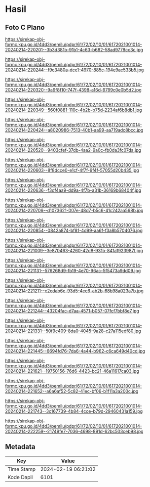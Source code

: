 # Hasil

## Foto C Plano

https://sirekap-obj-formc.kpu.go.id/4dd3/pemilu/pdpr/61/72/02/10/01/6172021001014-20240214-220201--3b3d381b-91b1-4c63-b682-58ad9778cc3c.jpg

https://sirekap-obj-formc.kpu.go.id/4dd3/pemilu/pdpr/61/72/02/10/01/6172021001014-20240214-220244--f9c3480a-dce1-4970-885c-194e9ac533b5.jpg

https://sirekap-obj-formc.kpu.go.id/4dd3/pemilu/pdpr/61/72/02/10/01/6172021001014-20240214-220320--9a9f8f10-747f-4398-a16d-9799c0e0b5d2.jpg

https://sirekap-obj-formc.kpu.go.id/4dd3/pemilu/pdpr/61/72/02/10/01/6172021001014-20240214-220349--560f0881-110c-4b2b-b75d-2234af6b8db1.jpg

https://sirekap-obj-formc.kpu.go.id/4dd3/pemilu/pdpr/61/72/02/10/01/6172021001014-20240214-220424--a8020986-7513-40b1-aa99-aa719adc8bcc.jpg

https://sirekap-obj-formc.kpu.go.id/4dd3/pemilu/pdpr/61/72/02/10/01/6172021001014-20240214-220520--9403cfef-37db-4aa2-9a0c-fb0da3fc07da.jpg

https://sirekap-obj-formc.kpu.go.id/4dd3/pemilu/pdpr/61/72/02/10/01/6172021001014-20240214-220603--8f8dcce0-e1cf-4f7f-9f4f-57055d20b435.jpg

https://sirekap-obj-formc.kpu.go.id/4dd3/pemilu/pdpr/61/72/02/10/01/6172021001014-20240214-220636--f3df4aa9-dd9a-4f7b-a31b-36169b68404f.jpg

https://sirekap-obj-formc.kpu.go.id/4dd3/pemilu/pdpr/61/72/02/10/01/6172021001014-20240214-220706--d1073621-007e-48d7-b5c6-41c242aa568b.jpg

https://sirekap-obj-formc.kpu.go.id/4dd3/pemilu/pdpr/61/72/02/10/01/6172021001014-20240214-220854--0842a874-bf81-4d99-aa6f-f3a8b5704076.jpg

https://sirekap-obj-formc.kpu.go.id/4dd3/pemilu/pdpr/61/72/02/10/01/6172021001014-20240214-221009--3e870463-4260-42d8-931b-841a1923987f.jpg

https://sirekap-obj-formc.kpu.go.id/4dd3/pemilu/pdpr/61/72/02/10/01/6172021001014-20240214-221131--576268d9-fb19-4e70-96ac-5f5473a9dd09.jpg

https://sirekap-obj-formc.kpu.go.id/4dd3/pemilu/pdpr/61/72/02/10/01/6172021001014-20240214-221211--c2edab6e-93d5-4cc6-ab2b-68b98a023a7b.jpg

https://sirekap-obj-formc.kpu.go.id/4dd3/pemilu/pdpr/61/72/02/10/01/6172021001014-20240214-221244--43204fac-d7aa-4571-b057-07fcf7bbf8e7.jpg

https://sirekap-obj-formc.kpu.go.id/4dd3/pemilu/pdpr/61/72/02/10/01/6172021001014-20240214-221331--50f9c409-8da0-4045-9a28-c27a115edf80.jpg

https://sirekap-obj-formc.kpu.go.id/4dd3/pemilu/pdpr/61/72/02/10/01/6172021001014-20240214-221445--6694fd76-7da6-4a44-b962-c6ca649d40cd.jpg

https://sirekap-obj-formc.kpu.go.id/4dd3/pemilu/pdpr/61/72/02/10/01/6172021001014-20240214-221621--19750156-76d6-4423-bc21-46a11617ca03.jpg

https://sirekap-obj-formc.kpu.go.id/4dd3/pemilu/pdpr/61/72/02/10/01/6172021001014-20240214-221652--a6a6af52-5c82-41ec-bf06-b1f11a3a200c.jpg

https://sirekap-obj-formc.kpu.go.id/4dd3/pemilu/pdpr/61/72/02/10/01/6172021001014-20240214-221743--3c167739-4b84-4cce-b79d-29460431a159.jpg

https://sirekap-obj-formc.kpu.go.id/4dd3/pemilu/pdpr/61/72/02/10/01/6172021001014-20240214-222259--21749fe7-7036-4698-891d-62bc503ceb98.jpg


## Metadata

| Key        | Value               |
| ---------- | ------------------- |
| Time Stamp | 2024-02-19 06:21:02 |
| Kode Dapil | 6101                |



